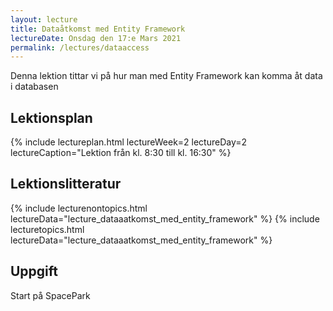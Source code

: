 ```yaml
---
layout: lecture
title: Dataåtkomst med Entity Framework
lectureDate: Onsdag den 17:e Mars 2021
permalink: /lectures/dataaccess
---
```


Denna lektion tittar vi på hur man med Entity Framework kan komma åt data i databasen

## Lektionsplan

{% include lectureplan.html lectureWeek=2 lectureDay=2 lectureCaption="Lektion från kl. 8:30 till kl. 16:30" %}

## Lektionslitteratur

{% include lecturenontopics.html lectureData="lecture_dataaatkomst_med_entity_framework" %}
{% include lecturetopics.html lectureData="lecture_dataaatkomst_med_entity_framework" %}

## Uppgift

Start på SpacePark